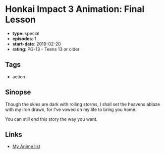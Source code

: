 # Honkai Impact 3 Animation: Final Lesson

-   **type**: special
-   **episodes**: 1
-   **start-date**: 2019-02-20
-   **rating**: PG-13 - Teens 13 or older

## Tags

-   action

## Sinopse

Though the skies are dark with roiling storms,
I shall set the heavens ablaze with my iron drawn,
for I've vowed on my life to bring you home.

You can still end this story the way you want.

## Links

-   [My Anime list](https://myanimelist.net/anime/41126/Honkai_Impact_3_Animation__Final_Lesson)
